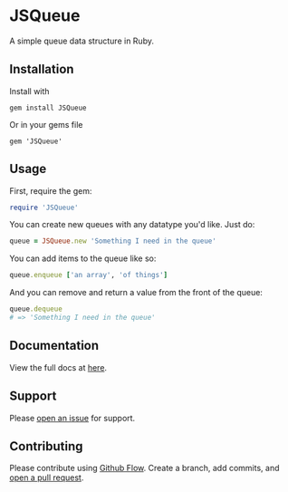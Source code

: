 # JSQueue

A simple queue data structure in Ruby.

## Installation

Install with
```
gem install JSQueue
```

Or in your gems file
```
gem 'JSQueue'
```

## Usage

First, require the gem:
```ruby
require 'JSQueue'
```

You can create new queues with any datatype you'd like. Just do:
```ruby
queue = JSQueue.new 'Something I need in the queue'
```

You can add items to the queue like so:
```ruby
queue.enqueue ['an array', 'of things']
```

And you can remove and return a value from the front of the queue:
```ruby
queue.dequeue
# => 'Something I need in the queue'
```

## Documentation
View the full docs at [here](http://www.rubydoc.info/gems/JSQueue/1.0.1/JSQueue).

## Support

Please [open an issue](https://github.com/joshsaintjacque/jsqueue/issues/new) for support.

## Contributing

Please contribute using [Github Flow](https://guides.github.com/introduction/flow/). Create a branch, add commits, and [open a pull request](https://github.com/joshsaintjacque/jsqueue/compare/).